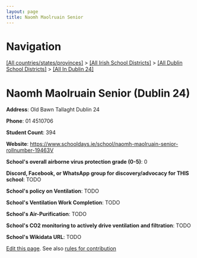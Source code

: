 ```yaml
---
layout: page
title: Naomh Maolruain Senior
---
```

# Navigation

[[All countries/states/provinces]](../../../..) > [[All Irish School Districts]](../../..) > [[All Dublin School Districts]](../..) > [[All In Dublin 24]](..)

# Naomh Maolruain Senior (Dublin 24)

**Address**: Old Bawn Tallaght Dublin 24

**Phone**: 01 4510706

**Student Count**: 394

**Website**: <https://www.schooldays.ie/school/naomh-maolruain-senior-rollnumber-19463V>

**School's overall airborne virus protection grade (0-5)**: 0

**Discord, Facebook, or WhatsApp group for discovery/advocacy for THIS school**: TODO

**School's policy on Ventilation**: TODO

**School's Ventilation Work Completion**: TODO

**School's Air-Purification**: TODO

**School's CO2 monitoring to actively drive ventilation and filtration**: TODO

**School's Wikidata URL**: TODO


[Edit this page](https://github.com/ventilate-schools/Ireland/edit/main/./Dublin_24/Naomh_Maolruain_Senior.md). See also [rules for contribution](../../../contribution-rules/)